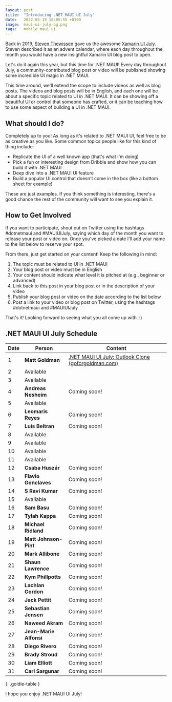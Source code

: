 ```yaml
---
layout: post
title:  "Introducing .NET MAUI UI July"
date:   2022-05-19 18:05:55 +0300
image:  maui-ui-july-bg.png
tags:   mobile maui ui
---
```


Back in 2019, [Steven Thewissen](https://thewissen.io/) gave us the awesome [Xamarin UI July](https://thewissen.io/introducing-xamarin-ui-july/). Steven described it as an advent calendar, where each day throughout the month you would have a new insightful Xamarin UI blog post to open.

Let's do it again this year, but this time for .NET MAUI! Every day throughout July, a community-contributed blog post or video will be published showing some incredible UI magic in .NET MAUI. 

This time around, we'll extend the scope to include videos as well as blog posts. The videos and blog posts will be in English, and each one will be about a specific topic related to UI in .NET MAUI. It can be showing off a beautiful UI or control that someone has crafted, or it can be teaching how to use some aspect of building a UI in .NET MAUI.

## What should I do?
Completely up to you! As long as it's related to .NET MAUI UI, feel free to be as creative as you like. Some common topics people like for this kind of thing include:

* Replicate the UI of a well known app (that's what I'm doing)
* Pick a fun or interesting design from Dribble and show how you can build it with .NET MAUI
* Deep dive into a .NET MAUI UI feature
* Build a popular UI control that doesn't come in the box (like a bottom sheet for example)

These are just examples. If you think something is interesting, there's a good chance the rest of the community will want to see you explain it.


## How to Get Involved
If you want to participate, shout out on Twitter using the hashtags #dotnetmaui and #MAUIUIJuly, saying which day of the month you want to release your post or video on. Once you've picked a date I'll add your name to the list below to reserve your spot.

From there, just get started on your content! Keep the following in mind:

1. The topic must be related to UI in .NET MAUI
2. Your blog post or video must be in English
3. Your content should indicate what level it is pitched at (e.g., beginner or advanced)
4. Link back to this post in your blog post or in the description of your video
5. Publish your blog post or video on the date according to the list below
6. Post a link to your video or blog post on Twitter, using the hashtags #dotnetmaui and #MAUIUIJuly

That's it! Looking forward to seeing what you all come up with. :)

## .NET MAUI UI July Schedule

| Date | Person             | Content                                                                                                       |
| ---- | ------------------ | ------------------------------------------------------------------------------------------------------------- |
| 1    | **Matt Goldman**       | [.NET MAUI UI July: Outlook Clone (goforgoldman.com)](https://goforgoldman.com/2022/06/30/outlook-clone.html) |
| 2    | Available          |                                                                                                               |
| 3    | Available          |                                                                                                               |
| 4    | **Andreas Nesheim**    | Coming soon!                                                                                                  |
| 5    | Available          |                                                                                                               |
| 6    | **Leomaris Reyes**     | Coming soon!                                                                                                  |
| 7    | **Luis Beltran**       | Coming soon!                                                                                                  |
| 8    | Available          |                                                                                                               |
| 9    | Available          |                                                                                                               |
| 10   | Available          |                                                                                                               |
| 11   | Available          |                                                                                                               |
| 12   | **Csaba Huszár**       | Coming soon!                                                                                                  |
| 13   | **Flavio Gonclaves**   | Coming soon!                                                                                                  |
| 14   | **S Ravi Kumar**       | Coming soon!                                                                                                  |
| 15   | Available          |                                                                                                               |
| 16   | **Sam Basu**           | Coming soon!                                                                                                  |
| 17   | **Tylah Kappa**        | Coming soon!                                                                                                  |
| 18   | **Michael Ridland**    | Coming soon!                                                                                                  |
| 19   | **Matt Johnson-Pint**  | Coming soon!                                                                                                  |
| 20   | **Mark Allibone**      | Coming soon!                                                                                                  |
| 21   | **Shaun Lawrence**     | Coming soon!                                                                                                  |
| 22   | **Kym Phillpotts**     | Coming soon!                                                                                                  |
| 23   | **Lachlan Gordon**     | Coming soon!                                                                                                  |
| 24   | **Jack Pettit**        | Coming soon!                                                                                                  |
| 25   | **Sebastian Jensen**   | Coming soon!                                                                                                  |
| 26   | **Naweed Akram**       | Coming soon!                                                                                                  |
| 27   | **Jean-Marie Alfonsi** | Coming soon!                                                                                                  |
| 28   | **Diego Rivero**       | Coming soon!                                                                                                  |
| 29   | **Brady Stroud**       | Coming soon!                                                                                                  |
| 30   | **Liam Elliott**       | Coming soon!                                                                                                  |
| 31   | **Carl Sargunar**      | Coming soon!                                                                                                  |
{: .goldie-table }

I hope you enjoy .NET MAUI UI July!